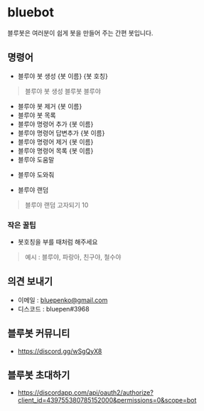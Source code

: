 # bluebot
블루봇은 여러분이 쉽게 봇을 만들어 주는 간편 봇입니다.

## 명령어

* 블루야 봇 생성 {봇 이름} {봇 호칭}
> 블루야 봇 생성 블루봇 블루야
* 블루야 봇 제거 {봇 이름}
* 블루야 봇 목록
* 블루야 명령어 추가 {봇 이름}
* 블루야 명령어 답변추가 {봇 이름}
* 블루야 명령어 제거 {봇 이름}
* 블루야 명령어 목록 {봇 이름}
* 블루야 도움말
- 블루야 도와줘
* 블루야 랜덤
> 블루야 랜덤 고자되기 10
### 작은 꿀팁
* 봇호칭을 부를 때처럼 해주세요
> 예시 : 블루야, 파랑아, 친구야, 철수야
## 의견 보내기
* 이메일 : bluepenko@gmail.com
* 디스코드 : bluepen#3968

## 블루봇 커뮤니티
* https://discord.gg/wSgQyX8

## 블루봇 초대하기
* https://discordapp.com/api/oauth2/authorize?client_id=439755380785152000&permissions=0&scope=bot
